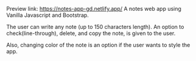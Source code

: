 Preview link: https://notes-app-gd.netlify.app/
A notes web app using Vanilla Javascript and Bootstrap.

The user can write any note (up to 150 characters length).
An option to check(line-through), delete, and copy the note, is given to the user.

Also, changing color of the note is an option if the user wants to style the app.

